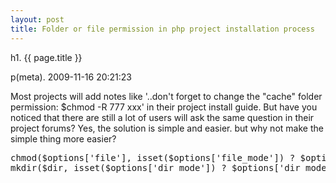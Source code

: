 ```yaml
---
layout: post
title: Folder or file permission in php project installation process
---
```


h1. {{ page.title }} 

p(meta). 2009-11-16 20:21:23

Most projects will add notes like '..don't forget to change the "cache" folder permission: $chmod -R 777 xxx' in their project install guide.
But have you noticed that there are still a lot of users will ask the same question in their project forums? Yes, the solution is simple and easier. but why not make the simple thing more easier?
<pre name='code' class='php'>
chmod($options['file'], isset($options['file_mode']) ? $options['file_mode'] : 0666);
mkdir($dir, isset($options['dir_mode']) ? $options['dir_mode'] : 0777, true);
</pre
These code comes from symfony source code. It make me feels good in the installation process.
It is easier to make this permission modification process transparent for your user. 